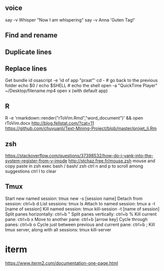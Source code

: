 ## voice
say -v Whisper "Now I am whispering"
say -v Anna 'Guten Tag!'

## Find and rename
## Duplicate lines

## Replace lines
Get bundle id osascript -e 'id of app "praat"'
cd -  # go back to the previous folder
echo $0  / echo $SHELL # echo the shell
open -a "QuickTime Player" ~/Desktop/filename.mp4
open x (with default app)

## R

R -e 'rmarkdown::render("rToVim.Rmd","word_document")' && open rToVim.docx
http://blog.fellstat.com/?cat=11
https://github.com/chuyuanli/Text-Mining-Project/blob/master/projet_li.Rm

## zsh
https://stackoverflow.com/questions/37398532/how-do-i-yank-into-the-system-register-from-v-imode
http://stchaz.free.fr/mouse.zsh   mouse and copy paste in zsh
exec bash  / bash/ zsh
ctrl n and p to scroll among suggestions
ctrl l to clear

## Tmux

Start new named session: tmux new -s [session name]
Detach from session: ctrl+b d
List sessions: tmux ls
Attach to named session: tmux a -t [name of session]
Kill named session: tmux kill-session -t [name of session]
Split panes horizontally: ctrl+b "
Split panes vertically: ctrl+b %
Kill current pane: ctrl+b x
Move to another pane: ctrl+b [arrow key]
Cycle through panes: ctrl+b o
Cycle just between previous and current pane: ctrl+b ;
Kill tmux server, along with all sessions: tmux kill-server

# iterm
https://www.iterm2.com/documentation-one-page.html
